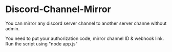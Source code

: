 # Discord-Channel-Mirror
You can mirror any discord server channel to another server channe without admin.

You need to put your authorization code, mirror channel ID & webhook link. 
Run the script using "node app.js"
